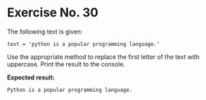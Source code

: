 # Exercise No. 30


The following text is given:


    text = 'python is a popular programming language.'


Use the appropriate method to replace the first letter of the text with uppercase. Print the result to the console.


**Expected result:**


    Python is a popular programming language.


